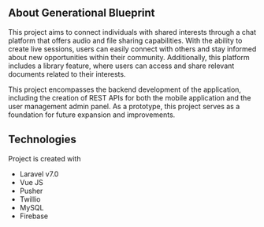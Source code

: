 

## About Generational Blueprint

This project aims to connect individuals with shared interests through a chat platform that offers audio and file sharing capabilities. With the ability to create live sessions, users can easily connect with others and stay informed about new opportunities within their community. Additionally, this platform includes a library feature, where users can access and share relevant documents related to their interests.

This project encompasses the backend development of the application, including the creation of REST APIs for both the mobile application and the user management admin panel. As a prototype, this project serves as a foundation for future expansion and improvements.


## Technologies

Project is created with
- Laravel v7.0
- Vue JS
- Pusher
- Twillio
- MySQL
- Firebase



